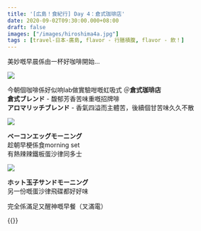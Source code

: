 ```yaml
---
title: '[広島！食紀行] Day 4：倉式珈琲店'
date: 2020-09-02T09:30:00.000+08:00
draft: false
images: ["/images/hiroshima4a.jpg"]
tags : [travel-日本-廣島, flavor - 行膳積腹, flavor - 飲！]
---
```


美妙嘅早晨係由一杯好咖啡開始...  

![](/images/hiroshima4a.jpg)

今朝個咖啡係好似响lab做實驗咁嘅虹吸式 ＠**倉式珈琲店**  
**倉式ブレンド** - 馥郁芳香苦味重嘅招牌啡  
**アロマリッチブレンド** - 香氣四溢而主體苦，後續個甘苦味久久不散  
  
![](/images/hiroshima4a1.jpg)

**ベーコンエッグモーニング**  
趁朝早梗係食morning set  
有熱辣辣鐵板蛋沙律同多士  

![](/images/hiroshima4a2.jpg)

**ホット玉子サンドモーニング**  
另一份嘅蛋沙律飛碟都好好味  
  
  
完全係滿足又醒神嘅早餐（叉滿電）  
  
{{<hiroshima>}}
